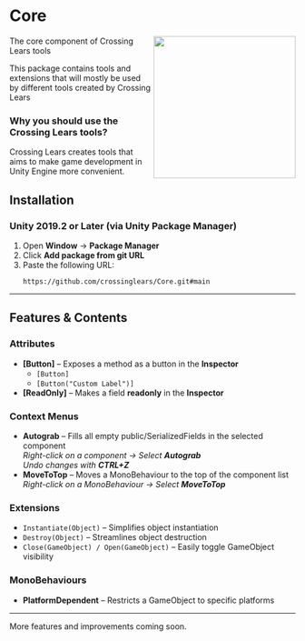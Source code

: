 # Core
<img src="https://github.com/user-attachments/assets/635f1ca3-ccb6-4b10-b55e-514b805c2d91" align="right" width="250">

The core component of Crossing Lears tools

This package contains tools and extensions that will mostly be used by different tools created by Crossing Lears

### Why you should use the Crossing Lears tools?
Crossing Lears creates tools that aims to make game development in Unity Engine more convenient.

## Installation
### Unity 2019.2 or Later (via Unity Package Manager)
1. Open **Window** → **Package Manager**
2. Click **Add package from git URL**
3. Paste the following URL:
   ```
   https://github.com/crossinglears/Core.git#main
   ```

---

## Features & Contents
### Attributes
- **[Button]** – Exposes a method as a button in the **Inspector**
  - ` [Button] `
  - ` [Button("Custom Label")] `
- **[ReadOnly]** – Makes a field **readonly** in the **Inspector**

### Context Menus
- **Autograb** – Fills all empty public/SerializedFields in the selected component  
  _Right-click on a component → Select **Autograb**_  
  _Undo changes with **CTRL+Z**_
- **MoveToTop** – Moves a MonoBehaviour to the top of the component list  
  _Right-click on a MonoBehaviour → Select **MoveToTop**_

### Extensions
- `Instantiate(Object)` – Simplifies object instantiation
- `Destroy(Object)` – Streamlines object destruction
- `Close(GameObject) / Open(GameObject)` – Easily toggle GameObject visibility

### MonoBehaviours
- **PlatformDependent** – Restricts a GameObject to specific platforms

---

More features and improvements coming soon.


